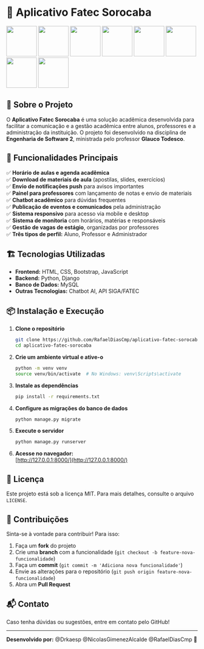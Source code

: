 # 📘 Aplicativo Fatec Sorocaba
<div>
<img src=https://raw.githubusercontent.com/marwin1991/profile-technology-icons/refs/heads/main/icons/python.png width=80 img/>
<img src=https://raw.githubusercontent.com/marwin1991/profile-technology-icons/refs/heads/main/icons/django.png width=80 img/>
<img src=https://raw.githubusercontent.com/marwin1991/profile-technology-icons/refs/heads/main/icons/sqlite.png width=80 img/>
<img src=https://raw.githubusercontent.com/marwin1991/profile-technology-icons/refs/heads/main/icons/visual_studio_code.png width=80 img/>
<img src=https://raw.githubusercontent.com/marwin1991/profile-technology-icons/refs/heads/main/icons/html.png width=80 img/>
<img src=https://raw.githubusercontent.com/marwin1991/profile-technology-icons/refs/heads/main/icons/css.png width=80 img/>
<img src=	https://raw.githubusercontent.com/marwin1991/profile-technology-icons/refs/heads/main/icons/bootstrap.png width=80 img/>
<img src=https://raw.githubusercontent.com/marwin1991/profile-technology-icons/refs/heads/main/icons/javascript.png width=80 img/>
</div>


## 📌 Sobre o Projeto

O **Aplicativo Fatec Sorocaba** é uma solução acadêmica desenvolvida para facilitar a comunicação e a gestão acadêmica entre alunos, professores e a administração da instituição. O projeto foi desenvolvido na disciplina de **Engenharia de Software 2**, ministrada pelo professor **Glauco Todesco**.

## 🚀 Funcionalidades Principais

✅ **Horário de aulas e agenda acadêmica**\
✅ **Download de materiais de aula** (apostilas, slides, exercícios)\
✅ **Envio de notificações push** para avisos importantes\
✅ **Painel para professores** com lançamento de notas e envio de materiais\
✅ **Chatbot acadêmico** para dúvidas frequentes\
✅ **Publicação de eventos e comunicados** pela administração\
✅ **Sistema responsivo** para acesso via mobile e desktop\
✅ **Sistema de monitoria** com horários, matérias e responsáveis\
✅ **Gestão de vagas de estágio**, organizadas por professores\
✅ **Três tipos de perfil:** Aluno, Professor e Administrador

## 🏗 Tecnologias Utilizadas

- **Frontend:** HTML, CSS, Bootstrap, JavaScript
- **Backend:** Python, Django
- **Banco de Dados:** MySQL
- **Outras Tecnologias:** Chatbot AI, API SIGA/FATEC

## 📦 Instalação e Execução

1. **Clone o repositório**
   ```bash
   git clone https://github.com/RafaelDiasCmp/aplicativo-fatec-sorocaba.git
   cd aplicativo-fatec-sorocaba
   ```
2. **Crie um ambiente virtual e ative-o**
   ```bash
   python -m venv venv
   source venv/bin/activate  # No Windows: venv\Scripts\activate
   ```
3. **Instale as dependências**
   ```bash
   pip install -r requirements.txt
   ```
4. **Configure as migrações do banco de dados**
   ```bash
   python manage.py migrate
   ```
5. **Execute o servidor**
   ```bash
   python manage.py runserver
   ```
6. **Acesse no navegador:**\
   [http://127.0.0.1:8000/](http://127.0.0.1:8000/)

## 📜 Licença

Este projeto está sob a licença MIT. Para mais detalhes, consulte o arquivo `LICENSE`.

## 🤝 Contribuições

Sinta-se à vontade para contribuir! Para isso:

1. Faça um **fork** do projeto
2. Crie uma **branch** com a funcionalidade (`git checkout -b feature-nova-funcionalidade`)
3. Faça um **commit** (`git commit -m 'Adiciona nova funcionalidade'`)
4. Envie as alterações para o repositório (`git push origin feature-nova-funcionalidade`)
5. Abra um **Pull Request**

## 📬 Contato

Caso tenha dúvidas ou sugestões, entre em contato pelo GitHub!

---

**Desenvolvido por:** @Drkaesp @NicolasGimenezAlcalde @RafaelDiasCmp 🚀

